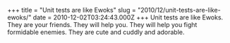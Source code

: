 +++
title = "Unit tests are like Ewoks"
slug = "2010/12/unit-tests-are-like-ewoks/"
date = 2010-12-02T03:24:43.000Z
+++
Unit tests are like Ewoks.  They are your friends. They will help you.  They will help you fight formidable enemies.  They are cute and cuddly and adorable.